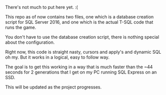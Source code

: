 There's not much to put here yet. :(

This repo as of now contains two files, one which is a database creation script for SQL Server 2016, 
and one which is the actual T-SQL code that runs the game.

You don't have to use the database creation script, there is nothing special about the configuration.

Right now, this code is straight nasty, cursors and apply's and dynamic SQL oh my. 
But it works in a logical, easy to follow way.

The goal is to get this working in a way that is much faster than the ~44 seconds for 2 generations
that I get on my PC running SQL Express on an SSD.

This will be updated as the project progresses.